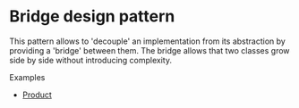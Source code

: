 # Bridge design pattern

This pattern allows to 'decouple' an implementation from its abstraction by providing a 'bridge' between them.
The bridge allows that two classes grow side by side without introducing complexity.

Examples

* [Product](product/ProductUnitTests.cs)
